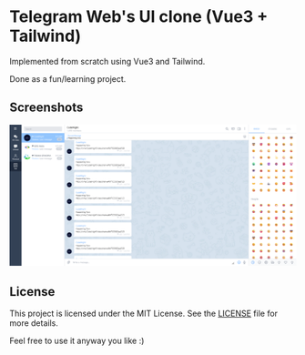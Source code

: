 # Telegram Web's UI clone (Vue3 + Tailwind)

Implemented from scratch using Vue3 and Tailwind.

Done as a fun/learning project.


## Screenshots
![Image Description](./screenshots/screenshot.png)


## License
This project is licensed under the MIT License. See the [LICENSE](./LICENSE) file for more details.

Feel free to use it anyway you like :)
